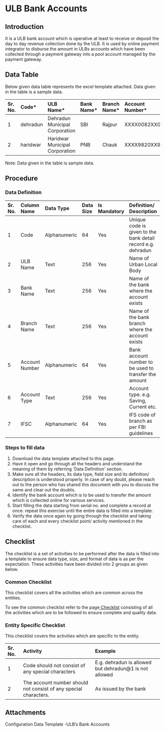# ULB Bank Accounts

## Introduction <a id="Introduction"></a>

It is a ULB bank account which is operative at least to receive or deposit the day to day revenue collection done by the ULB. It is used by online payment integrator to disburse the amount in ULBs accounts which have been collected through a payment gateway into a pool account managed by the payment gateway.

## Data Table <a id="Data-Table"></a>

Below given data table represents the excel template attached. Data given in the table is a sample data.

| Sr. No. | Code\* | ULB Name\* | Bank Name\* | Branch Name\* | Account Number\* | Account Type\* | IFSC\* |
| :--- | :--- | :--- | :--- | :--- | :--- | :--- | :--- |
| 1 | dehradun | Dehradun Municipal Corporation | SBI | Rajpur | XXXX0082XX01 | Saving | SBIX0921 |
| 2 | haridwar | Haridwar Municipal Corporation | PNB | Chauk | XXXX9820XX9 | Saving | PNBX8320 |

Note: Data given in the table is sample data.

## Procedure <a id="Procedure"></a>

### Data Definition <a id="Data-Definition"></a>

| Sr. No. | Column Name | Data Type | Data Size | Is Mandatory | Definition/ Description |
| :--- | :--- | :--- | :--- | :--- | :--- |
| 1 | Code | Alphanumeric | 64 | Yes | Unique code is given to the bank detail record e.g. dehradun |
| 2 | ULB Name | Text | 256 | Yes | Name of Urban Local Body |
| 3 | Bank Name | Text | 256 | Yes | Name of the bank where the account exists |
| 4 | Branch Name | Text | 256 | Yes | Name of the bank branch where the account exists |
| 5 | Account Number | Alphanumeric | 64 | Yes | Bank account number to be used to transfer the amount |
| 6 | Account Type | Text | 256 | Yes | Account type. e.g. Saving, Current etc. |
| 7 | IFSC | Alphanumeric | 64 | Yes | IFS code of branch as per FBI guidelines |

### Steps to fill data <a id="Steps-to-fill-data"></a>

1. Download the data template attached to this page.
2. Have it open and go through all the headers and understand the meaning of them by referring 'Data Definition' section.
3. Make sure all the headers, its data type, field size and its definition/ description is understood properly. In case of any doubt, please reach out to the person who has shared this document with you to discuss the same and clear out the doubts.
4. Identify the bank account which is to be used to transfer the amount which is collected online for various services.
5. Start filling the data starting from serial no. and complete a record at once. repeat this exercise until the entire data is filled into a template.
6. Verify the data once again by going through the checklist and taking care of each and every checklist point/ activity mentioned in the checklist.

## Checklist <a id="Checklist"></a>

The checklist is a set of activities to be performed after the data is filled into a template to ensure data type, size, and format of data is as per the expectation. These activities have been divided into 2 groups as given below.

### Common Checklist <a id="Common-Checklist"></a>

This checklist covers all the activities which are common across the entities.

To see the common checklist refer to the page[ Checklist](https://digit-discuss.atlassian.net/wiki/spaces/DO/pages/502203140/Checklist) consisting of all the activities which are to be followed to ensure complete and quality data.

### Entity Specific Checklist <a id="Entity-Specific-Checklist"></a>

This checklist covers the activities which are specific to the entity.

| **Sr. No.** | **Activity** | **Example** |
| :--- | :--- | :--- |
| 1 | Code should not consist of any special characters | E.g. dehradun is allowed but dehradun@1 is not allowed |
| 2 | The account number should not consist of any special characters. | As issued by the bank |

## Attachments <a id="Attachments"></a>

Configuration Data Template -ULB’s Bank Accounts

